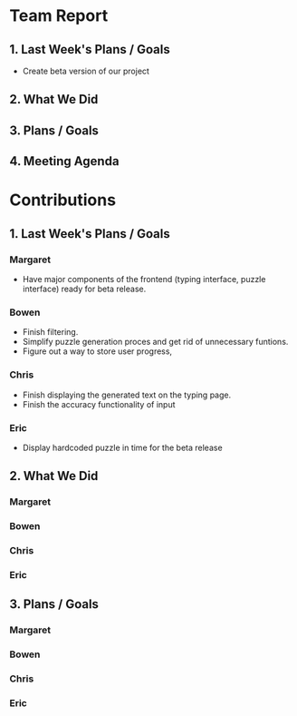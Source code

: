 # Team Report
## 1. Last Week's Plans / Goals
- Create beta version of our project
## 2. What We Did  
## 3. Plans / Goals
## 4. Meeting Agenda
# Contributions  
## 1. Last Week's Plans / Goals
### Margaret
- Have major components of the frontend (typing interface, puzzle interface) ready for beta release. 
### Bowen
- Finish filtering.
- Simplify puzzle generation proces and get rid of unnecessary funtions.
- Figure out a way to store user progress,
### Chris
- Finish displaying the generated text on the typing page.
- Finish the accuracy functionality of input
### Eric  
- Display hardcoded puzzle in time for the beta release
## 2. What We Did  
### Margaret
### Bowen
### Chris
### Eric
## 3. Plans / Goals  
### Margaret
### Bowen
### Chris
### Eric